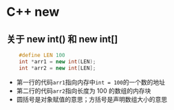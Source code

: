# C++ new

## 关于 new int() 和 new int[]

```C++
    #define LEN 100
    int *arr1 = new int(LEN);
    int *arr2 = new int[LEN];
```

- 第一行的代码`arr1`指向内存中`int = 100`的一个数的地址
- 第二行的代码`arr2`指向长度为 100 的数组的内存块
- 圆括号是对象赋值的意思；方括号是声明数组大小的意思